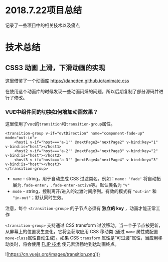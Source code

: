 # 2018.7.22项目总结

记录了一些项目中的相关技术以及痛点

# 技术总结

## CSS3 动画 上滑，下滑动画的实现

这里借鉴了一个动画库 https://daneden.github.io/animate.css

在使用这个动画库的时候发现一些动画闪烁的问题，所以后期复制了部分源码并进行了修改。

### VUE中组件间的切换如何增加动画效果？

这里使用了vue的`transition`和`transition-group`属性。

```vue
<transition-group v-if="evtDirection" name="component-fade-up" mode="out-in">
    <host1 v-if="host==='a-1'" @nextPage2="nextPage2" v-bind:key="1" v-bind:is="host"></host1>
    <host2 v-if="host==='a-2'" @nextPage3="nextPage3" v-bind:key="2" v-bind:is="host"></host2>
    <host3 v-if="host==='a-3'" @nextPage4="nextPage4" v-bind:key="3" v-bind:is="host"></host3>
</transition-group>
```

- `name` - string，用于自动生成 CSS 过渡类名。例如：`name: 'fade'` 将自动拓展为`.fade-enter`，`.fade-enter-active`等。默认类名为 `"v"`
- `mode` - string，控制离开/进入的过渡时间序列。有效的模式有 `"out-in"` 和 `"in-out"`；默认同时生效。

注意，每个 `<transition-group>` 的子节点必须有 **独立的 key** ，动画才能正常工作

`<transition-group>` 支持通过 CSS transform 过渡移动。当一个子节点被更新，从屏幕上的位置发生变化，它将会获取应用 CSS 移动类 (通过 `name` 属性或配置 `move-class`属性自动生成)。如果 CSS `transform` 属性是“可过渡”属性，当应用移动类时，将会使用 [FLIP 技术](https://aerotwist.com/blog/flip-your-animations/) 使元素流畅地到达动画终点。

![https://cn.vuejs.org/images/transition.png]()


